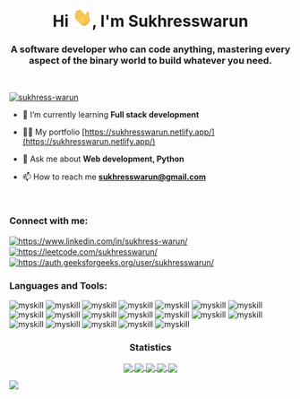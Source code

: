 <h1 align="center">Hi <img width="35px" src="images/wave.gif"></img>, I'm Sukhresswarun</h1>
<h3 align="center">A software developer who can code anything, mastering every aspect of the binary world to build whatever you need.</h3>

<br/>

<p align="left"> <a href="https://github.com/ryo-ma/github-profile-trophy"><img src="https://github-profile-trophy.vercel.app/?username=sukhress-warun&theme=onestar" alt="sukhress-warun" /></a> </p>

- 🌱 I’m currently learning **Full stack development**

- 👨‍💻 My portfolio [https://sukhresswarun.netlify.app/](https://sukhresswarun.netlify.app/)

- 💬 Ask me about **Web development, Python**

- 📫 How to reach me **sukhresswarun@gmail.com**

<br/>

<h3 align="left">Connect with me:</h3>
<p align="left">
<a href="https://linkedin.com/in/https://www.linkedin.com/in/sukhress-warun/" target="blank"><img align="center" src="https://raw.githubusercontent.com/rahuldkjain/github-profile-readme-generator/master/src/images/icons/Social/linked-in-alt.svg" alt="https://www.linkedin.com/in/sukhress-warun/" height="30" width="40" /></a>
<a href="https://www.leetcode.com/https://leetcode.com/sukhresswarun/" target="blank"><img align="center" src="https://raw.githubusercontent.com/rahuldkjain/github-profile-readme-generator/master/src/images/icons/Social/leet-code.svg" alt="https://leetcode.com/sukhresswarun/" height="30" width="40" /></a>
<a href="https://auth.geeksforgeeks.org/user/https://auth.geeksforgeeks.org/user/sukhresswarun/" target="blank"><img align="center" src="https://raw.githubusercontent.com/rahuldkjain/github-profile-readme-generator/master/src/images/icons/Social/geeks-for-geeks.svg" alt="https://auth.geeksforgeeks.org/user/sukhresswarun/" height="30" width="40" /></a>
</p>

<h3 align="left">Languages and Tools:</h3>

<p align="left">
    <img src="https://skillicons.dev/icons?i=nodejs&theme=dark" alt="myskill"/>
    <img src="https://skillicons.dev/icons?i=express&theme=dark" alt="myskill"/>
    <img src="https://skillicons.dev/icons?i=mongodb&theme=dark" alt="myskill"/>
    <img src="https://skillicons.dev/icons?i=mysql&theme=dark" alt="myskill"/>
    <img src="https://skillicons.dev/icons?i=react&theme=dark" alt="myskill"/>
    <img src="https://skillicons.dev/icons?i=pug&theme=dark" alt="myskill"/>
    <img src="https://skillicons.dev/icons?i=bootstrap&theme=dark" alt="myskill"/>
    <img src="https://skillicons.dev/icons?i=html&theme=dark" alt="myskill"/>
    <img src="https://skillicons.dev/icons?i=css&theme=dark" alt="myskill"/>
    <img src="https://skillicons.dev/icons?i=python&theme=dark" alt="myskill"/>
    <img src="https://skillicons.dev/icons?i=java&theme=dark" alt="myskill"/>
    <img src="https://skillicons.dev/icons?i=javascript&theme=dark" alt="myskill"/>
    <img src="https://skillicons.dev/icons?i=c&theme=dark" alt="myskill"/>
    <img src="https://skillicons.dev/icons?i=git&theme=dark" alt="myskill"/>
    <img src="https://skillicons.dev/icons?i=github&theme=dark" alt="myskill"/>
    <img src="https://skillicons.dev/icons?i=opencv&theme=dark" alt="myskill"/>
    <img src="https://skillicons.dev/icons?i=vscode&theme=dark" alt="myskill"/>
    <img src="https://skillicons.dev/icons?i=stackoverflow&theme=dark" alt="myskill"/>
    <img src="https://skillicons.dev/icons?i=threejs&theme=dark" alt="myskill"/>
</p>

<h3 align="center">Statistics</h3>
<div align="center">
<a href="https://github.com/Sukhress-warun">
<img align="center" src="http://github-profile-summary-cards.vercel.app/api/cards/stats?username=Sukhress-warun&theme=midnight_purple" height="180em" />
<img align="center" src="http://github-profile-summary-cards.vercel.app/api/cards/most-commit-language?username=Sukhress-warun&theme=midnight_purple" height="180em" />
<img align="center" src="http://github-profile-summary-cards.vercel.app/api/cards/repos-per-language?username=Sukhress-warun&theme=midnight_purple" height="180em" />
<img align="center" src="http://github-profile-summary-cards.vercel.app/api/cards/productive-time?username=Sukhress-Warun&theme=midnight_purple&utcOffset=5.5" height="180em" />
<img align="center" src="http://github-profile-summary-cards.vercel.app/api/cards/profile-details?username=Sukhress-warun&theme=midnight_purple" height="180em" />
</div>

[![](https://github-readme-activity-graph.vercel.app/graph?username=Sukhress-warun&bg_color=000000&color=AD76FF&point=AD76FF&line=893BFF&area=true&area_color=893BFF&hide_border=true)](https://github.com/ashutosh00710/github-readme-activity-graph)


